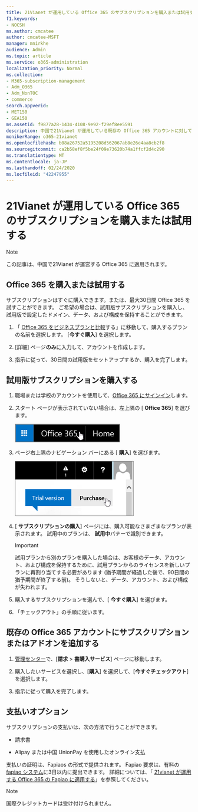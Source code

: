 ```yaml
---
title: 21Vianet が運用している Office 365 のサブスクリプションを購入または試用する
f1.keywords:
- NOCSH
ms.author: cmcatee
author: cmcatee-MSFT
manager: mnirkhe
audience: Admin
ms.topic: article
ms.service: o365-administration
localization_priority: Normal
ms.collection:
- M365-subscription-management
- Adm_O365
- Adm_NonTOC
- commerce
search.appverid:
- MET150
- GEA150
ms.assetid: f9877a28-1434-4108-9e92-f29ef8ee5591
description: 中国で21Vianet が運用している既存の Office 365 アカウントに対して Office 365 サブスクリプションを試用または購入したり、サブスクリプションを追加したり、アドオンを入手したりする方法について説明します。
monikerRange: o365-21vianet
ms.openlocfilehash: b08a26752a5195208d562067ab8e26e4aa8cb2f8
ms.sourcegitcommit: ca2b58ef8f5be24f09e73620b74a1ffcf2d4c290
ms.translationtype: MT
ms.contentlocale: ja-JP
ms.lasthandoff: 02/24/2020
ms.locfileid: "42247955"
---
```

# <a name="buy-or-try-subscriptions-for-office-365-operated-by-21vianet"></a>21Vianet が運用している Office 365 のサブスクリプションを購入または試用する

> [!NOTE]
>  この記事は、中国で21Vianet が運営する Office 365 に適用されます。

## <a name="buy-or-try-office-365"></a>Office 365 を購入または試用する

サブスクリプションはすぐに購入できます。または、最大30日間 Office 365 を試すことができます。 ご希望の場合は、試用版サブスクリプションを購入し、試用版で設定したドメイン、データ、および構成を保持することができます。

1. 「 [Office 365 をビジネスプランと比較](https://go.microsoft.com/fwlink/p/?linkid=393691&amp;clcid=0x409)する」に移動して、購入するプランの名前を選択します。 [**今すぐ購入**] を選択します。

2. [詳細] ページ**のみ**に入力して、アカウントを作成します。

3. 指示に従って、30日間の試用版をセットアップするか、購入を完了します。

## <a name="buy-your-trial-subscription"></a>試用版サブスクリプションを購入する

1. 職場または学校のアカウントを使用して、[Office 365 にサインイン](https://go.microsoft.com/fwlink/p/?linkid=513813)します。

2. スタート ページが表示されていない場合は、左上隅の [ **Office 365**] を選びます。

    ![Office 365 のスタート ページに移動するボタン](../media/2fc597ab-ae33-4e5a-aec1-e60e48beac62.png)

3. ページ右上隅のナビゲーション バーにある [ **購入**] を選びます。

    ![Office 365 試用版を購入するボタン](../media/73fba4ad-6879-460b-8ef1-f2efb2ee4104.png)

4. [ **サブスクリプションの購入**] ページには、購入可能なさまざまなプランが表示されます。 試用中のプランは、 **試用中**バナーで識別できます。

    > [!IMPORTANT]
    > 試用プランから別のプランを購入した場合は、お客様のデータ、アカウント、および構成を保持するために、試用プランからのライセンスを新しいプランに再割り当てする必要があります (猶予期間が経過した後で、90日間の猶予期間が終了する前)。 そうしないと、データ、アカウント、および構成が失われます。

5. 購入するサブスクリプションを選んで、[ **今すぐ購入**] を選びます。

6. 「チェックアウト」の手順に従います。

## <a name="add-subscriptions-or-add-ons-to-an-existing-office-365-account"></a>既存の Office 365 アカウントにサブスクリプションまたはアドオンを追加する

1. [管理センター](https://go.microsoft.com/fwlink/p/?linkid=850627)で、[**請求** \> **書購入サービス**] ページに移動します。

2. 購入したいサービスを選択し、[**購入**] を選択して、[**今すぐチェックアウト**] を選択します。

3. 指示に従って購入を完了します。

## <a name="payment-options"></a>支払いオプション

サブスクリプションの支払いは、次の方法で行うことができます。

- 請求書

- Alipay または中国 UnionPay を使用したオンライン支払

支払いの証明は、Fapiaos の形式で提供されます。 Fapiao 要求は、有料の[fapiao システム](https://go.microsoft.com/fwlink/p/?LinkId=395314)に3日以内に提出できます。 詳細については、「 [21vianet が運用する Office 365 の Fapiao に適用する](apply-for-a-fapiao.md)」を参照してください。

> [!NOTE]
>  国際クレジットカードは受け付けられません。